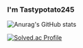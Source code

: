 ### I'm Tastypotato245

<!--
**Tastypotato245/Tastypotato245** is a ✨ _special_ ✨ repository because its `README.md` (this file) appears on your GitHub profile.

Here are some ideas to get you started:

- 🔭 I’m currently working on ...
- 🌱 I’m currently learning ...
- 👯 I’m looking to collaborate on ...
- 🤔 I’m looking for help with ...
- 💬 Ask me about ...
- 📫 How to reach me: ...
- 😄 Pronouns: ...
- ⚡ Fun fact: ...
-->


![Anurag's GitHub stats](https://github-readme-stats.vercel.app/api?username=Tastypotato245&show_icons=true&theme=onedark)

[![Solved.ac Profile](http://mazassumnida.wtf/api/generate_badge?boj=rbt2775)](https://solved.ac/rbt2775)
